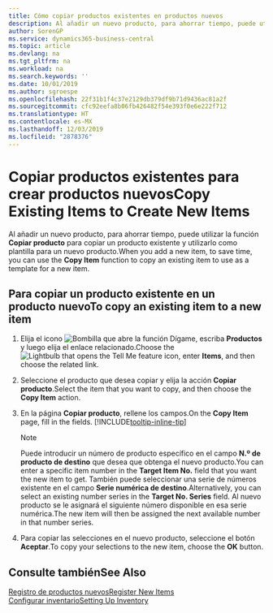 ```yaml
---
title: Cómo copiar productos existentes en productos nuevos
description: Al añadir un nuevo producto, para ahorrar tiempo, puede utilizar la función Copiar producto para copiar un producto existente y utilizarlo como plantilla para un nuevo producto.
author: SorenGP
ms.service: dynamics365-business-central
ms.topic: article
ms.devlang: na
ms.tgt_pltfrm: na
ms.workload: na
ms.search.keywords: ''
ms.date: 10/01/2019
ms.author: sgroespe
ms.openlocfilehash: 22f31b1f4c37e2129db379df9b71d9436ac81a2f
ms.sourcegitcommit: cfc92eefa8b06fb426482f54e393f0e6e222f712
ms.translationtype: HT
ms.contentlocale: es-MX
ms.lasthandoff: 12/03/2019
ms.locfileid: "2878376"
---
```

# <a name="copy-existing-items-to-create-new-items"></a><span data-ttu-id="07153-103">Copiar productos existentes para crear productos nuevos</span><span class="sxs-lookup"><span data-stu-id="07153-103">Copy Existing Items to Create New Items</span></span>
<span data-ttu-id="07153-104">Al añadir un nuevo producto, para ahorrar tiempo, puede utilizar la función **Copiar producto** para copiar un producto existente y utilizarlo como plantilla para un nuevo producto.</span><span class="sxs-lookup"><span data-stu-id="07153-104">When you add a new item, to save time, you can use the **Copy Item** function to copy an existing item to use as a template for a new item.</span></span>  

## <a name="to-copy-an-existing-item-to-a-new-item"></a><span data-ttu-id="07153-105">Para copiar un producto existente en un producto nuevo</span><span class="sxs-lookup"><span data-stu-id="07153-105">To copy an existing item to a new item</span></span>  
1. <span data-ttu-id="07153-106">Elija el icono ![Bombilla que abre la función Dígame](media/ui-search/search_small.png "Dígame qué desea hacer"), escriba **Productos** y luego elija el enlace relacionado.</span><span class="sxs-lookup"><span data-stu-id="07153-106">Choose the ![Lightbulb that opens the Tell Me feature](media/ui-search/search_small.png "Tell me what you want to do") icon, enter **Items**, and then choose the related link.</span></span>  
2. <span data-ttu-id="07153-107">Seleccione el producto que desea copiar y elija la acción **Copiar producto**.</span><span class="sxs-lookup"><span data-stu-id="07153-107">Select the item that you want to copy, and then choose the **Copy Item** action.</span></span>  
3. <span data-ttu-id="07153-108">En la página **Copiar producto**, rellene los campos.</span><span class="sxs-lookup"><span data-stu-id="07153-108">On the **Copy Item** page, fill in the fields.</span></span> [!INCLUDE[tooltip-inline-tip](includes/tooltip-inline-tip_md.md)]

    > [!NOTE]  
    > <span data-ttu-id="07153-109">Puede introducir un número de producto específico en el campo **N.º de producto de destino** que desea que obtenga el nuevo producto.</span><span class="sxs-lookup"><span data-stu-id="07153-109">You can enter a specific item number in the **Target Item No.** field that you want the new item to get.</span></span> <span data-ttu-id="07153-110">También puede seleccionar una serie de números existente en el campo **Serie numérica de destino**.</span><span class="sxs-lookup"><span data-stu-id="07153-110">Alternatively, you can select an existing number series in the **Target No. Series** field.</span></span> <span data-ttu-id="07153-111">Al nuevo producto se le asignará el siguiente número disponible en esa serie numérica.</span><span class="sxs-lookup"><span data-stu-id="07153-111">The new item will then be assigned the next available number in that number series.</span></span>  

5. <span data-ttu-id="07153-112">Para copiar las selecciones en el nuevo producto, seleccione el botón **Aceptar**.</span><span class="sxs-lookup"><span data-stu-id="07153-112">To copy your selections to the new item, choose the **OK** button.</span></span>  

## <a name="see-also"></a><span data-ttu-id="07153-113">Consulte también</span><span class="sxs-lookup"><span data-stu-id="07153-113">See Also</span></span>  
[<span data-ttu-id="07153-114">Registro de productos nuevos</span><span class="sxs-lookup"><span data-stu-id="07153-114">Register New Items</span></span>](inventory-how-register-new-items.md)  
[<span data-ttu-id="07153-115">Configurar inventario</span><span class="sxs-lookup"><span data-stu-id="07153-115">Setting Up Inventory</span></span>](inventory-setup-inventory.md)
